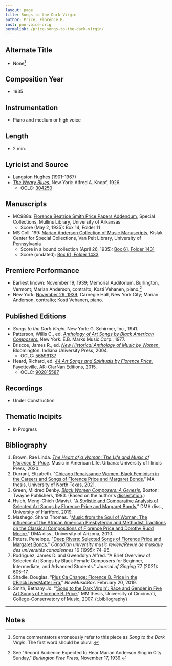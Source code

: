 ```yaml
---
layout: page
title: Songs to the Dark Virgin
author: Price, Florence B.
inst: pno-voice-orig
permalink: /price-songs-to-the-dark-virgin/
---
```


## Alternate Title
- None[^fn1]

## Composition Year
- 1935

## Instrumentation
- Piano and medium or high voice

## Length
- 2 min.

## Lyricist and Source
- Langston Hughes (1901&ndash;1967)
 - [*The Weary Blues.*](https://www.google.com/books/edition/The_Weary_Blues/HjPuAAAAMAAJ) New York: Alfred A. Knopf, 1926.
     * OCLC: <a href="https://www.worldcat.org/title/304250" target="_blank">304250</a>

## Manuscripts
- MC988a: <a href="https://uark.as.atlas-sys.com/repositories/2/resources/1522" target="_blank">Florence Beatrice Smith Price Papers Addendum</a>, Special Collections, Mullins Library, University of Arkansas
    * Score (May 2, 1935): Box 14, Folder 11
- MS Coll. 199: <a href="https://www.library.upenn.edu/detail/collection/marian-anderson-collection" target="_blank">Marian Anderson Collection of Music Manuscripts</a>, Kislak Center for Special Collections, Van Pelt Library, University of Pennsylvania
    * Score in a bound collection (April 26, 1935): <a href="https://franklin.library.upenn.edu/catalog/FRANKLIN_9923566763503681" target="_blank">Box 61, Folder 1431</a>
    * Score (undated): <a href="https://franklin.library.upenn.edu/catalog/FRANKLIN_9923566723503681" target="_blank">Box 61, Folder 1433</a>

## Premiere Performance
- Earliest known: November 19, 1939; Memorial Auditorium, Burlington, Vermont; Marian Anderson, contralto; Kosti Vehanen, piano.[^fn2]
- New York: <a href="https://colenda.library.upenn.edu/catalog/81431-p3g15tb4x" target="_blank">November 29, 1939</a>; Carnegie Hall, New York City; Marian Anderson, contralto; Kosti Vehanen, piano.

## Published Editions
- *Songs to the Dark Virgin.* New York: G. Schirmer, Inc., 1941.
- Patterson, Willis C., ed. <a href="https://www.worldcat.org/title/4416705" target="_blank">*Anthology of Art Songs by Black American Composers.*</a> New York: E.B. Marks Music Corp., 1977.
- Briscoe, James R., ed. <a href="https://iupress.org/9780253216830/new-historical-anthology-of-music-by-women/" target="_blank">*New Historical Anthology of Music by Women.*</a> Bloomington: Indiana University Press, 2004.
    * OCLC: <a href="https://www.worldcat.org/title/56599137" target="_blank">56599137</a>
- Heard, Richard, ed. <a href="https://www.classicalvocalrep.com/products/44-Art-Songs-and-Spirituals-by-Florence-B-Price-for-Medium-High-Voice-and-Piano-Richard-Heard-205398.html" target="_blank">*44 Art Songs and Spirituals by Florence Price.*</a> Fayetteville, AR: ClarNan Editions, 2015.
    * OCLC: <a href="https://www.worldcat.org/title/902815587" target="_blank">902815587</a>

## Recordings
- Under Construction

## Thematic Incipits
- In Progress

## Bibliography
1. Brown, Rae Linda. <a href="https://www.worldcat.org/title/1122800180" target="_blank">*The Heart of a Woman: The Life and Music of Florence B. Price*</a>. Music in American Life. Urbana: University of Illinois Press, 2020.
2. Durrant, Elizabeth. "<a href="https://digital.library.unt.edu/ark:/67531/metadc1833455/" target="_blank">Chicago Renaissance Women: Black Feminism in the Careers and Songs of Florence Price and Margaret Bonds.</a>" MA thesis, University of North Texas, 2021.
3. Green, Mildred Denby. <a href="https://www.worldcat.org/title/black-women-composers-a-genesis/oclc/7248595" target="_blank">*Black Women Composers: A Genesis.*</a> Boston: Twayne Publishers, 1983. (Based on the author's <a href="https://shareok.org/handle/11244/4095" target="_blank">dissertation</a>.)
4. Hsieh, Meng-Chieh (Mavis). "<a href="https://www.proquest.com/docview/2444639939" target="_blank">A Stylistic and Comparative Analysis of Selected Art Songs by Florence Price and Margaret Bonds.</a>" DMA diss., University of Hartford, 2019.
5. Mashego, Shana Thomas. "<a href="https://repository.arizona.edu/handle/10150/193978" target="_blank">Music from the Soul of Woman: The influence of the African American Presbyterian and Methodist Traditions on the Classical Compositions of Florence Price and Dorothy Rudd Moore.</a>" DMA diss., University of Arizona, 2010. 
6. Peters, Penelope. "<a href="https://doi.org/10.7202/1014417ar" target="_blank">Deep Rivers: Selected Songs of Florence Price and Margaret Bonds.</a>" *Canadian university music review/Revue de musique des universités canadiennes* 16 (1995): 74&ndash;95.
7. Rodriguez, James D. and Gwendolyn Alfred. "A Brief Overview of Selected Art Songs by Black Female Composers for Beginner, Intermediate, and Advanced Students." *Journal of Singing* 77 (2021): 605&ndash;17.
8. Shadle, Douglas. "<a href="https://newmusicusa.org/nmbx/plus-ca-change-florence-b-price-in-the-blacklivesmatter-era/" target="_blank">Plus Ça Change: Florence B. Price in the #BlackLivesMatter Era.</a>" *NewMusicBox*. February 20, 2019.
9. Smith, Bethany Jo. "<a href="http://rave.ohiolink.edu/etdc/view?acc_num=ucin1186770755" target="_blank">'Song to the Dark Virgin': Race and Gender in Five Art Songs of Florence B. Price.</a>" MM thesis, University of Cincinnati, College-Conservatory of Music, 2007.
{:.bibliography}

-----

## Notes
[^fn1]: Some commentators erroneously refer to this piece as *Song to the Dark Virgin*. The first word should be plural.
[^fn2]: See "Record Audience Expected to Hear Marian Anderson Sing in City Sunday," *Burlington Free Press*, November 17, 1939.
